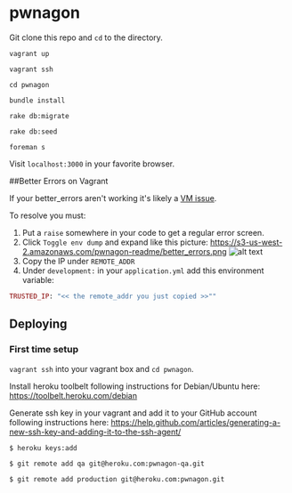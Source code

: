 # pwnagon

Git clone this repo and `cd` to the directory.

```shell
vagrant up
```

```shell
vagrant ssh
```

```shell
cd pwnagon
```

```shell
bundle install
```

```shell
rake db:migrate
```

```shell
rake db:seed
```

```shell
foreman s
```

Visit `localhost:3000` in your favorite browser.

##Better Errors on Vagrant

If your better_errors aren't working it's likely a [VM issue](https://github.com/charliesome/better_errors).

To resolve you must:

1. Put a `raise` somewhere in your code to get a regular error screen.
2. Click `Toggle env dump` and expand like this picture:
https://s3-us-west-2.amazonaws.com/pwnagon-readme/better_errors.png
![alt text](https://s3-us-west-2.amazonaws.com/pwnagon-readme/better_errors.png "better_errors image")
3. Copy the IP under `REMOTE_ADDR`
4. Under `development:` in your `application.yml` add this environment variable:
```ruby
TRUSTED_IP: "<< the remote_addr you just copied >>""
```


## Deploying

### First time setup

`vagrant ssh` into your vagrant box and `cd pwnagon`.

Install heroku toolbelt following instructions for Debian/Ubuntu here: https://toolbelt.heroku.com/debian

Generate ssh key in your vagrant and add it to your GitHub account following instructions here: https://help.github.com/articles/generating-a-new-ssh-key-and-adding-it-to-the-ssh-agent/

```shell
$ heroku keys:add
```

```shell
$ git remote add qa git@heroku.com:pwnagon-qa.git
```

```shell
$ git remote add production git@heroku.com:pwnagon.git
```
